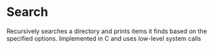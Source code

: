 # Search
Recursively searches a directory and prints items it finds based on the specified options. Implemented in C and uses low-level system calls
